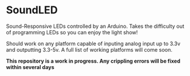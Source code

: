 # SoundLED

Sound-Responsive LEDs controlled by an Arduino. Takes the difficulty out of programming LEDs so you can enjoy the light show!


Should work on any platform capable of inputing analog input up to 3.3v and outputting 3.3-5v. A full list of working platforms will come soon.


**This repository is a work in progress. Any crippling errors will be fixed within several days**
